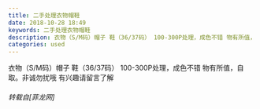 ```yaml
---
title: 二手处理衣物帽鞋
date: 2018-10-28 18:49
keywords: 二手处理衣物帽鞋
description: 衣物（S/M码）帽子 鞋（36/37码） 100-300P处理，成色不错 物有所值，自取。非诚勿扰哦 有兴趣请留言了解
categories: used
---
```

<td class="t_f" id="postmessage_2181023">

衣物（S/M码）帽子 鞋（36/37码） 100-300P处理，成色不错 物有所值，自取。非诚勿扰哦 有兴趣请留言了解</td>
###### 转载自[菲龙网]